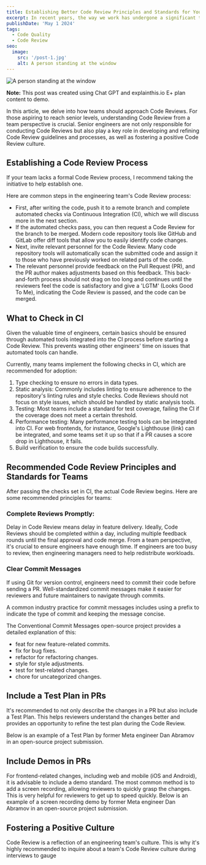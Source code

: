 ```yaml
---
title: Establishing Better Code Review Principles and Standards for Your Team
excerpt: In recent years, the way we work has undergone a significant transformation, largely due to advancements in technology and changing attitudes toward work-life balance. One of the most notable changes has been the rise of remote work, allowing employees to work from the comfort of their own homes.
publishDate: 'May 1 2024'
tags:
  - Code Quality
  - Code Review
seo:
  image:
    src: '/post-1.jpg'
    alt: A person standing at the window
---
```


![A person standing at the window](/post-1.jpg)

**Note:** This post was created using Chat GPT and explainthis.io E+ plan content to demo.

In this article, we delve into how teams should approach Code Reviews. For those aspiring to reach senior levels, understanding Code Review from a team perspective is crucial. Senior engineers are not only responsible for conducting Code Reviews but also play a key role in developing and refining Code Review guidelines and processes, as well as fostering a positive Code Review culture.

## Establishing a Code Review Process

If your team lacks a formal Code Review process, I recommend taking the initiative to help establish one.

Here are common steps in the engineering team's Code Review process:

- First, after writing the code, push it to a remote branch and complete automated checks via Continuous Integration (CI), which we will discuss more in the next section.
- If the automated checks pass, you can then request a Code Review for the branch to be merged. Modern code repository tools like GitHub and GitLab offer diff tools that allow you to easily identify code changes.
- Next, invite relevant personnel for the Code Review. Many code repository tools will automatically scan the submitted code and assign it to those who have previously worked on related parts of the code. 
- The relevant personnel provide feedback on the Pull Request (PR), and the PR author makes adjustments based on this feedback. This back-and-forth process should not drag on too long and continues until the reviewers feel the code is satisfactory and give a 'LGTM' (Looks Good To Me), indicating the Code Review is passed, and the code can be merged.


## What to Check in CI

Given the valuable time of engineers, certain basics should be ensured through automated tools integrated into the CI process before starting a Code Review. This prevents wasting other engineers' time on issues that automated tools can handle.

Currently, many teams implement the following checks in CI, which are recommended for adoption:

1. Type checking to ensure no errors in data types.
2. Static analysis: Commonly includes linting to ensure adherence to the repository's linting rules and style checks. Code Reviews should not focus on style issues, which should be handled by static analysis tools.
3. Testing: Most teams include a standard for test coverage, failing the CI if the coverage does not meet a certain threshold.
4. Performance testing: Many performance testing tools can be integrated into CI. For web frontends, for instance, Google's Lighthouse (link) can be integrated, and some teams set it up so that if a PR causes a score drop in Lighthouse, it fails.
5. Build verification to ensure the code builds successfully.

## Recommended Code Review Principles and Standards for Teams
After passing the checks set in CI, the actual Code Review begins. Here are some recommended principles for teams:

### Complete Reviews Promptly:
Delay in Code Review means delay in feature delivery. Ideally, Code Reviews should be completed within a day, including multiple feedback rounds until the final approval and code merge. From a team perspective, it's crucial to ensure engineers have enough time. If engineers are too busy to review, then engineering managers need to help redistribute workloads.

### Clear Commit Messages
If using Git for version control, engineers need to commit their code before sending a PR. Well-standardized commit messages make it easier for reviewers and future maintainers to navigate through commits.

A common industry practice for commit messages includes using a prefix to indicate the type of commit and keeping the message concise.

The Conventional Commit Messages open-source project provides a detailed explanation of this:
- feat for new feature-related commits.
- fix for bug fixes.
- refactor for refactoring changes.
- style for style adjustments.
- test for test-related changes.
- chore for uncategorized changes.

## Include a Test Plan in PRs

It's recommended to not only describe the changes in a PR but also include a Test Plan. This helps reviewers understand the changes better and provides an opportunity to refine the test plan during the Code Review.

Below is an example of a Test Plan by former Meta engineer Dan Abramov in an open-source project submission.


## Include Demos in PRs

For frontend-related changes, including web and mobile (iOS and Android), it is advisable to include a demo standard. The most common method is to add a screen recording, allowing reviewers to quickly grasp the changes. This is very helpful for reviewers to get up to speed quickly.
Below is an example of a screen recording demo by former Meta engineer Dan Abramov in an open-source project submission.

## Fostering a Positive Culture
Code Review is a reflection of an engineering team's culture. This is why it's highly recommended to inquire about a team's Code Review culture during interviews to gauge





